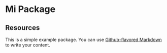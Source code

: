 # Mi Package

## Resources
This is a simple example package. You can use
[Github-flavored Markdown](https://github.com/AndyPythonCode/Cliente-Servidor)
to write your content.